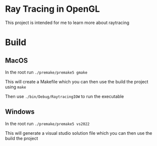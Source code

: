 # Ray Tracing in OpenGL

This project is intended for me to learn more about raytracing

# Build

## MacOS
In the root run ```./premake/premake5 gmake```

This will create a Makefile which you can then use the build
the project using 
```make```

Then use ```./bin/Debug/RaytracingIOW``` to run the executable

## Windows
In the root run ```./premake/premake5 vs2022```

This will generate a visual studio solution file which
you can then use the build the project